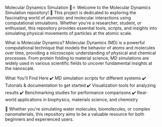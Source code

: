Molecular Dynamics Simulation 🔬⚛️
Welcome to the Molecular Dynamics Simulation repository! 🚀 This project is dedicated to exploring the fascinating world of atomistic and molecular interactions using computational simulations. Whether you're a researcher, student, or enthusiast, this repository provides essential tools, scripts, and insights into simulating physical movements of particles at the atomic scale.

What is Molecular Dynamics?
Molecular Dynamics (MD) is a powerful computational technique that models the behavior of atoms and molecules over time, providing a microscopic understanding of physical and chemical processes. From protein folding to material science, MD simulations are widely used in various scientific fields to uncover fundamental insights at the nanoscale.

What You'll Find Here
✔️ MD simulation scripts for different systems
✔️ Tutorials & documentation to get started
✔️ Visualization tools for analyzing results
✔️ Benchmarking studies for performance comparisons
✔️ Real-world applications in biophysics, materials science, and chemistry

🔬 Whether you're simulating water molecules, biomolecules, or complex nanomaterials, this repository aims to be a valuable resource for both beginners and experienced users.
